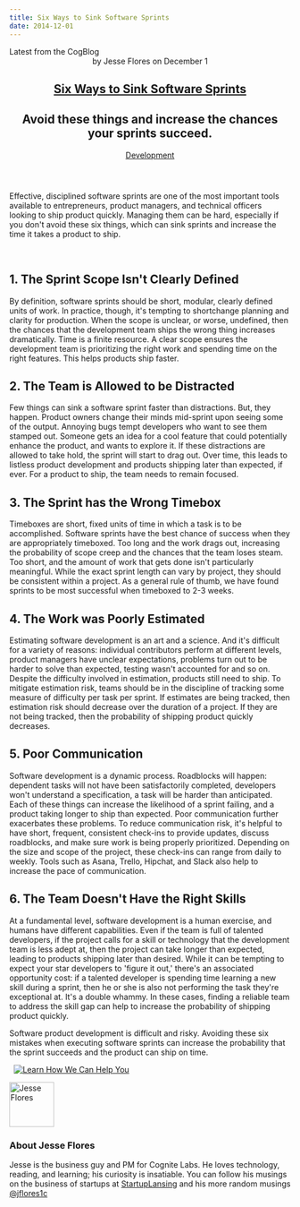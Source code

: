 ```yaml
---
title: Six Ways to Sink Software Sprints
date: 2014-12-01
---
```


<article itemscope itemtype="http://schema.org/Blog"> 
<div class="container outside"> 
 <div class="featured-post" style="background-image: url(&quot;//cdn2.hubspot.net/hub/440551/file-2160945184-jpg/blog-files/sinking-sprint.jpg?t=1441046336424&quot;);"> 
  <div class="overlay"></div> 
  <div class="row-fluid"> 
   <span class="latest-post"> Latest from <span id="title" itemprop="name">the CogBlog</span> </span> 
  </div> 
  <header class="featured-header"> 
   <div class="row-fluid"> 
    <div class="span2"></div> 
    <div class="span8"> 
     <div class="row-fluid"> 
      <div class="span12 author">
        by 
       <span class="author-name" itemprop="author"><a class="author-link" href="http://www.cognitelabs.com/blog/author/jesse-flores" itemprop="url"></a> <span itemprop="name">Jesse Flores</span></span> on 
       <span class="publish-date" itemprop="datePublished"> December 1</span> 
      </div> 
     </div> 
     <hgroup class="row-fluid"> 
      <h1 class="latest-title" itemprop="headline"> <a href="../../../../com/cognitelabs/www/blog/six-ways-to-sink-software-sprints.html" itemprop="url"> <span id="hs_cos_wrapper_name" class="hs_cos_wrapper hs_cos_wrapper_meta_field hs_cos_wrapper_type_text" style="" data-hs-cos-general-type="meta_field" data-hs-cos-type="text">Six Ways to Sink Software Sprints</span> </a> </h1> 
      <h2 class="post-synopsis" itemprop="alternativeHeadline"> <span id="hs_cos_wrapper_post_synopsis" class="hs_cos_wrapper hs_cos_wrapper_widget hs_cos_wrapper_type_text" style="" data-hs-cos-general-type="widget" data-hs-cos-type="text">Avoid these things and increase the chances your sprints succeed.</span> </h2> 
     </hgroup> 
     <div class="row-fluid"> 
      <span class="tags" itemprop="keywords"> <a href="http://www.cognitelabs.com/blog/topic/development" class="topic-tag">Development</a> </span> 
     </div> 
    </div> 
   </div> 
  </header> 
 </div> 
</div> 
<section class="blog-section" itemscope itemtype="http://schema.org/Blog"> 
 <div class="blog-post-wrapper cell-wrapper"> 
  <header class="section post-header"> 
  </header> 
  <div class="section post-body"> 
   <section itemprop="text"> 
    <span id="hs_cos_wrapper_post_body" class="hs_cos_wrapper hs_cos_wrapper_meta_field hs_cos_wrapper_type_rich_text" style="" data-hs-cos-general-type="meta_field" data-hs-cos-type="rich_text">
     <div>
      Effective, disciplined software sprints are one of the most important tools available to entrepreneurs, product managers, and technical officers looking to ship product quickly. Managing them can be hard, especially if you don't avoid these six things, which can sink sprints and increase the time it takes a product to ship.
     </div> <p dir="ltr">&nbsp;</p> 
     <!--more--> <h2 dir="ltr"><strong>1. The Sprint Scope Isn't Clearly Defined</strong></h2> <p dir="ltr"><span>By definition, software sprints should be short, modular, clearly defined units of work. In practice, though, it's tempting to shortchange planning and clarity for production. When the scope is unclear, or worse, undefined, then the chances that the development team ships the wrong thing increases dramatically. Time is a finite resource. A clear scope ensures the development team is prioritizing the right work and spending time on the right features. This helps products ship faster. </span><span><br class="kix-line-break"></span><span></span></p> <h2 dir="ltr"><strong>2. The Team is Allowed to be Distracted</strong></h2> <p dir="ltr"><span>Few things can sink a software sprint faster than distractions. But, they happen. Product owners change their minds mid-sprint upon seeing some of the output. Annoying bugs tempt developers who want to see them stamped out. Someone gets an idea for a cool feature that could potentially enhance the product, and wants to explore it. If these distractions are allowed to take hold, the sprint will start to drag out. Over time, this leads to listless product development and </span><span>products shipping later than expected,</span><span> if ever. For a product to ship, the team needs to remain focused.</span><span><br class="kix-line-break"></span><span></span></p> <h2 dir="ltr"><strong>3. The Sprint has the Wrong Timebox</strong></h2> <p dir="ltr"><span>Timeboxes are short, fixed units of time in which a task is to be accomplished. Software sprints have the best chance of success when they are appropriately timeboxed. Too long and the work drags out, increasing the probability of scope creep and the chances that the team loses steam. Too short, and the amount of work that gets done isn't particularly meaningful. While the exact sprint length can vary by project, they should be consistent within a project. As a general rule of thumb, we have found sprints to be most successful when timeboxed to 2-3 weeks. </span><span><br class="kix-line-break"></span><span></span></p> <h2 dir="ltr"><strong>4. The Work was Poorly Estimated</strong></h2> <p dir="ltr"><span>Estimating software development is an art and a science. And it's difficult for a variety of reasons: individual contributors perform at different levels, product managers have unclear expectations, problems turn out to be harder to solve than expected, testing wasn't accounted for and so on. Despite the difficulty involved in estimation, products still need to ship. To mitigate estimation risk, teams should be in the discipline of tracking some measure of difficulty per task per sprint. If estimates are being tracked, then estimation risk should decrease over the duration of a project. If they are not being tracked, then the probability of shipping product quickly decreases.</span><span><br class="kix-line-break"></span><span></span></p> <h2 dir="ltr"><strong>5. Poor Communication</strong></h2> <p dir="ltr"><span>Software development is a dynamic process. Roadblocks will happen: dependent tasks will not have been satisfactorily completed, developers won't understand a specification, a task will be harder than anticipated. Each of these things can increase the likelihood of a sprint failing, and a </span><span>product taking longer to ship than expected.</span><span> Poor communication further exacerbates these problems. To reduce communication risk, it's helpful to have short, frequent, consistent check-ins to provide updates, discuss roadblocks, and make sure work is being properly prioritized. Depending on the size and scope of the project, these check-ins can range from daily to weekly. Tools such as Asana, Trello, Hipchat, and Slack also help to increase the pace of communication. </span><span><br class="kix-line-break"></span><span></span></p> <h2 dir="ltr"><strong>6. The Team Doesn't Have the Right Skills</strong></h2> <p dir="ltr"><span>At a fundamental level, software development is a human exercise, and humans have different capabilities. Even if the team is full of talented developers, if the project calls for a skill or technology that the development team is less adept at, then the project can take longer than expected, leading to products shipping later than desired. While it can be tempting to expect your star developers to 'figure it out,' there's an associated opportunity cost: if a talented developer is spending time learning a new skill during a sprint, then he or she is also not performing the task they're exceptional at. It's a double whammy. In these cases, finding a reliable team to address the skill gap can help to increase the probability of shipping product quickly.</span></p> <p dir="ltr"><span>Software product development is difficult and risky. Avoiding these six mistakes when executing software sprints can increase the probability that the sprint succeeds and the product can ship on time.</span></p> 
     <div>
      <span>&nbsp;
       <!--HubSpot Call-to-Action Code --> <span class="hs-cta-wrapper" id="hs-cta-wrapper-9ac41ff7-aa19-4553-a923-fbe56db85219"> <span class="hs-cta-node hs-cta-9ac41ff7-aa19-4553-a923-fbe56db85219" id="hs-cta-9ac41ff7-aa19-4553-a923-fbe56db85219"> 
         <!--[if lte IE 8]><div id="hs-cta-ie-element"></div><![endif]--> <a href="http://cta-redirect.hubspot.com/cta/redirect/440551/9ac41ff7-aa19-4553-a923-fbe56db85219"><img class="hs-cta-img" id="hs-cta-img-9ac41ff7-aa19-4553-a923-fbe56db85219" style="border-width:0px;" src="http://no-cache.hubspot.com/cta/default/440551/9ac41ff7-aa19-4553-a923-fbe56db85219.png" alt="Learn How We Can Help You"></a> </span> <script charset="utf-8" src="http://js.hscta.net/cta/current.js"></script> <script type="text/javascript">
hbspt.cta.load(440551, '9ac41ff7-aa19-4553-a923-fbe56db85219');
</script> </span> 
       <!-- end HubSpot Call-to-Action Code --> </span>
     </div></span> 
   </section> 
   <span id="hs_cos_wrapper_blog_social_sharing" class="hs_cos_wrapper hs_cos_wrapper_widget hs_cos_wrapper_type_blog_social_sharing" style="" data-hs-cos-general-type="widget" data-hs-cos-type="blog_social_sharing"> 
    <div class="hs-blog-social-share"> 
     <ul class="hs-blog-social-share-list"> 
     </ul> 
    </div> </span> 
   <div id="author-bio" itemscope itemtype="http://schema.org/Person"> 
    <img width="80" height="80" class="avatar avatar-80 photo" src="https://app.hubspot.com/settings/avatar/ebb7b39b3263657e1a24516cf221203e" alt="Jesse Flores"> 
    <div id="author-info"> 
     <h3>About <span itemprop="givenName">Jesse Flores<span></span></span></h3> Jesse is the business guy and PM for Cognite Labs. He loves technology, reading, and learning; his curiosity is insatiable. You can follow his musings on the business of startups at 
     <a href="http://startuplansing.org">StartupLansing</a> and his more random musings 
     <a href="http://www.twitter.com/jflores1c">@jflores1c</a> 
    </div> 
    <div class="clear"></div> 
   </div> 
  </div> 
 </div> 
</section> 
</article>